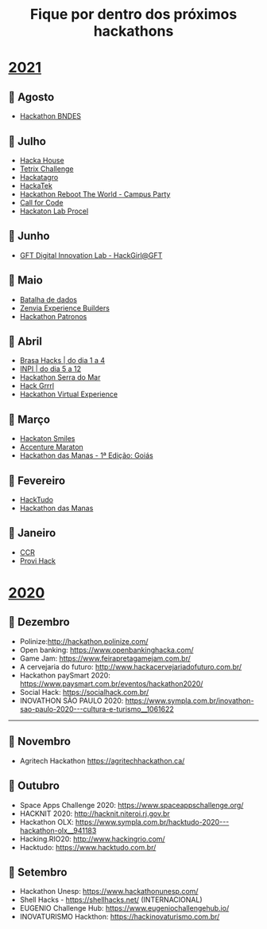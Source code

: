 <br />
    <h1 align="center">Fique por dentro dos próximos hackathons </h1>

# [2021](#2021)
## :rocket: Agosto
- [Hackathon BNDES](https://www.bndes.gov.br/wps/portal/site/home/transparencia/iniciativas/!ut/p/z1/fY5NC4JAEIbv_govHmVWiOxqFn4QgeRB9yKTLjGVu-pu0s_PxOrWZZ53YJ6XAW7ZtmVBMWEKy_gQuMSRLmhISbxDASVfV34WhXGw8g6bPA5ZFqbT4kdelHiQzuLPfzf8N4rFWM6_gJKufc8D4LWSRjwNFNvjbn-qEqkNmUc9f-SwWLXCYfmAUnc4CFkTOowkTTQ0onZYN4iWlNtgo7SLZzEYpaG78fIFRBWnjA!!/)

## :rocket: Julho
- [Hacka House](https://dev-house-community.github.io/HACKA-HOUSE/)
- [Tetrix Challenge](https://tetrixchallenge.com/)
- [Hackatagro](https://www.hackatagro.com/desafio-claro)
- [HackaTek](https://poatek.com/hackatek/)
- [Hackathon Reboot The World - Campus Party](https://digital.campus-party.org/sao-paulo/hackathon/)
- [Call for Code](https://callforcode.shawee.io/)
- [Hackaton Lab Procel](https://www.sympla.com.br/hackathon-lab-procel__1264734 )

## :rocket: Junho
- [GFT Digital Innovation Lab - HackGirl@GFT](https://easy-feedback.de/hackgirlgft-interesse/1309752/KqK4dh)

## :rocket: Maio
- [Batalha de dados](https://www.itau.com.br/batalhadedados-social)
- [Zenvia Experience Builders](https://www.zenvia.com/experience/builders/?utm_source=Prensa&utm_medium=artigo&utm_campaign=como-usar-os-seus-talentos-para-um-agro-mais-inteligente#inscricao)
- [Hackathon Patronos](https://www.patronos.org/hackathon-covid19)

## :rocket: Abril
- [Brasa Hacks | do dia 1 a 4](https://gobrasa.us.hivebrite.com/events/7641)
- [INPI | do dia 5 a 12](https://www.gov.br/inpi/pt-br/central-de-conteudo/noticias/inpi-lanca-edital-para-hackathon-que-sera-realizado-de-5-a-12-de-abril)
- [Hackathon Serra do Mar](https://msha.ke/hackaserradomar/)
- [Hack Grrrl](https://www.hackgrrrl.com/)
- [Hackathon Virtual Experience](https://www.sympla.com.br/hackathon-vitual-experience__1156824)

## :rocket: Março
- [Hackaton Smiles](https://www.hackathonsmiles.com.br/)
- [Accenture Maraton](https://www.accenture.com/br-pt/careers/event/maraton-tecnologia-que-rompe-barreiras)
- [Hackathon das Manas - 1ª Edição: Goiás](https://www.sympla.com.br/hackathon-das-manas---1-edicao-goias__1117630)

## :rocket: Fevereiro
- [HackTudo](https://www.hacktudo.com.br/)
- [Hackathon das Manas](https://www.sympla.com.br/hackathon-das-manas---1-edicao-goias__1117630)

## :rocket: Janeiro
- [CCR](http://www.grupoccr.com.br/hackathonccr/)
- [Provi Hack](https://marketing.provi.com.br/provi-hack-woman)



# [2020](#2020)
## :rocket: Dezembro
- Polinize:http://hackathon.polinize.com/
- Open banking: https://www.openbankinghacka.com/
- Game Jam: https://www.feirapretagamejam.com.br/
- A cervejaria do futuro: http://www.hackacervejariadofuturo.com.br/
- Hackathon paySmart 2020: https://www.paysmart.com.br/eventos/hackathon2020/
- Social Hack: https://socialhack.com.br/
- INOVATHON SÃO PAULO 2020: https://www.sympla.com.br/inovathon-sao-paulo-2020---cultura-e-turismo__1061622
------

## :rocket: Novembro
- Agritech Hackathon https://agritechhackathon.ca/ 



## :rocket: Outubro
- Space Apps Challenge 2020: https://www.spaceappschallenge.org/
- HACKNIT 2020: http://hacknit.niteroi.rj.gov.br
- Hackathon OLX: https://www.sympla.com.br/hacktudo-2020---hackathon-olx__941183
- Hacking.RIO20: http://www.hackingrio.com/
- Hacktudo: https://www.hacktudo.com.br/



## :rocket: Setembro
- Hackathon Unesp:  https://www.hackathonunesp.com/
- Shell Hacks - https://shellhacks.net/ (INTERNACIONAL)
- EUGENIO Challenge Hub: https://www.eugeniochallengehub.io/
- INOVATURISMO Hackthon: https://hackinovaturismo.com.br/
